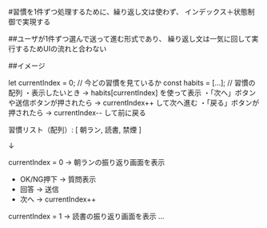 #習慣を1件ずつ処理するために、繰り返し文は使わず、
インデックス＋状態制御で実現する

##ユーザが1件ずつ選んで送って進む形式であり、
繰り返し文は一気に回して実行するためUIの流れと合わない

##イメージ

let currentIndex = 0; // 今どの習慣を見ているか
const habits = [...]; // 習慣の配列
・表示したいとき → habits[currentIndex] を使って表示
・「次へ」ボタンや送信ボタンが押されたら → currentIndex++ して次へ進む
・「戻る」ボタンが押されたら → currentIndex-- して前に戻る

習慣リスト（配列）:  [ 朝ラン, 読書, 禁煙 ]

  ↓

currentIndex = 0 → 朝ランの振り返り画面を表示
   - OK/NG押下 → 質問表示
   - 回答 → 送信
   - 次へ → currentIndex++

currentIndex = 1 → 読書の振り返り画面を表示
  ...
